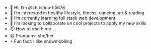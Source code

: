 - 👋 Hi, I’m @christina-h5678
- 👀 I’m interested in healthy lifestyle, fitness, dancing, art & reading
- 🌱 I’m currently learning full stack web development 
- 💞️ I’m looking to collaborate on cool projects to apply my new skills
- 📫 How to reach me ...
- 😄 Pronouns: she/her
- ⚡ Fun fact: I like snowmobiling 

<!---
christina-h5678/christina-h5678 is a ✨ special ✨ repository because its `README.md` (this file) appears on your GitHub profile.
You can click the Preview link to take a look at your changes.
--->
